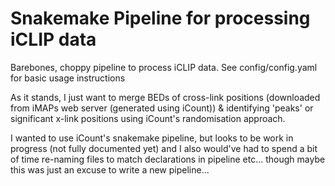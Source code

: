 # Snakemake Pipeline for processing iCLIP data

Barebones, choppy pipeline to process iCLIP data. See config/config.yaml for basic usage instructions

As it stands, I just want to merge BEDs of cross-link positions (downloaded from iMAPs web server (generated using iCount)) & identifying 'peaks' or significant x-link positions using iCount's randomisation approach.

I wanted to use iCount's snakemake pipeline, but looks to be work in progress (not fully documented yet) and I also would've had to spend a bit of time re-naming files to match declarations in pipeline etc... though maybe this was just an excuse to write a new pipeline...

